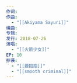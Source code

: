 ```yaml
---
作词: 
作曲:
  - "[[Akiyama Sayuri]]"
编曲: 
专辑: 
发行: 2018-07-26
演唱:
  - "[[火箭少女]]"
EP: 10
抄袭:
  - "[[要抱抱]]"
  - "[[smooth criminal]]"
---
```

